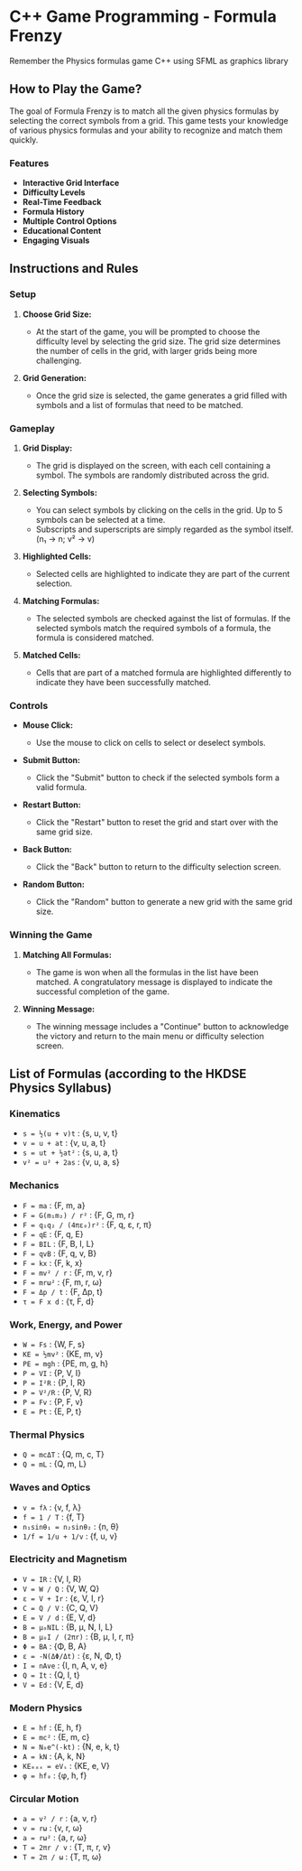 # C++ Game Programming - Formula Frenzy
Remember the Physics formulas game C++ using SFML as graphics library

## How to Play the Game?
The goal of Formula Frenzy is to match all the given physics formulas by selecting the correct symbols from a grid. This game tests your knowledge of various physics formulas and your ability to recognize and match them quickly.

### Features
- **Interactive Grid Interface**
- **Difficulty Levels**
- **Real-Time Feedback**
- **Formula History**
- **Multiple Control Options**
- **Educational Content**
- **Engaging Visuals**

## Instructions and Rules

### Setup
1. **Choose Grid Size:** 
   - At the start of the game, you will be prompted to choose the difficulty level by selecting the grid size. The grid size determines the number of cells in the grid, with larger grids being more challenging.

2. **Grid Generation:** 
   - Once the grid size is selected, the game generates a grid filled with symbols and a list of formulas that need to be matched.

### Gameplay
1. **Grid Display:** 
   - The grid is displayed on the screen, with each cell containing a symbol. The symbols are randomly distributed across the grid.

2. **Selecting Symbols:** 
   - You can select symbols by clicking on the cells in the grid. Up to 5 symbols can be selected at a time.
   - Subscripts and superscripts are simply regarded as the symbol itself. (n₁ → n; v² → v)

3. **Highlighted Cells:** 
   - Selected cells are highlighted to indicate they are part of the current selection.

4. **Matching Formulas:** 
   - The selected symbols are checked against the list of formulas. If the selected symbols match the required symbols of a formula, the formula is considered matched.

5. **Matched Cells:** 
   - Cells that are part of a matched formula are highlighted differently to indicate they have been successfully matched.

### Controls
- **Mouse Click:** 
  - Use the mouse to click on cells to select or deselect symbols.

- **Submit Button:** 
  - Click the "Submit" button to check if the selected symbols form a valid formula.

- **Restart Button:** 
  - Click the "Restart" button to reset the grid and start over with the same grid size.

- **Back Button:** 
  - Click the "Back" button to return to the difficulty selection screen.

- **Random Button:** 
  - Click the "Random" button to generate a new grid with the same grid size.

### Winning the Game
1. **Matching All Formulas:** 
   - The game is won when all the formulas in the list have been matched. A congratulatory message is displayed to indicate the successful completion of the game.

2. **Winning Message:** 
   - The winning message includes a "Continue" button to acknowledge the victory and return to the main menu or difficulty selection screen.

## List of Formulas (according to the HKDSE Physics Syllabus)

### Kinematics
- `s = ½(u + v)t` : {s, u, v, t}
- `v = u + at` : {v, u, a, t}
- `s = ut + ½at²` : {s, u, a, t}
- `v² = u² + 2as` : {v, u, a, s}

### Mechanics
- `F = ma` : {F, m, a}
- `F = G(m₁m₂) / r²` : {F, G, m, r}
- `F = q₁q₂ / (4πε₀)r²` : {F, q, ε, r, π}
- `F = qE` : {F, q, E}
- `F = BIL` : {F, B, I, L}
- `F = qvB` : {F, q, v, B}
- `F = kx` : {F, k, x}
- `F = mv² / r` : {F, m, v, r}
- `F = mrω²` : {F, m, r, ω}
- `F = Δp / t` : {F, Δp, t}
- `τ = F x d` : {τ, F, d}

### Work, Energy, and Power
- `W = Fs` : {W, F, s}
- `KE = ½mv²` : {KE, m, v}
- `PE = mgh` : {PE, m, g, h}
- `P = VI` : {P, V, I}
- `P = I²R` : {P, I, R}
- `P = V²/R` : {P, V, R}
- `P = Fv` : {P, F, v}
- `E = Pt` : {E, P, t}

### Thermal Physics
- `Q = mcΔT` : {Q, m, c, T}
- `Q = mL` : {Q, m, L}

### Waves and Optics
- `v = fλ` : {v, f, λ}
- `f = 1 / T` : {f, T}
- `n₁sinθ₁ = n₂sinθ₂` : {n, θ}
- `1/f = 1/u + 1/v` : {f, u, v}

### Electricity and Magnetism
- `V = IR` : {V, I, R}
- `V = W / Q` : {V, W, Q}
- `ε = V + Ir` : {ε, V, I, r}
- `C = Q / V` : {C, Q, V}
- `E = V / d` : {E, V, d}
- `B = μ₀NIL` : {B, μ, N, I, L}
- `B = μ₀I / (2πr)` : {B, μ, I, r, π}
- `Φ = BA` : {Φ, B, A}
- `ε = -N(ΔΦ/Δt)` : {ε, N, Φ, t}
- `I = nAve` : {I, n, A, v, e}
- `Q = It` : {Q, I, t}
- `V = Ed` : {V, E, d}

### Modern Physics
- `E = hf` : {E, h, f}
- `E = mc²` : {E, m, c}
- `N = N₀e^(-kt)` : {N, e, k, t}
- `A = kN` : {A, k, N}
- `KEₘₐₓ = eVₛ` : {KE, e, V}
- `φ = hf₀` : {φ, h, f}

### Circular Motion
- `a = v² / r` : {a, v, r}
- `v = rω` : {v, r, ω}
- `a = rω²` : {a, r, ω}
- `T = 2πr / v` : {T, π, r, v}
- `T = 2π / ω` : {T, π, ω}

